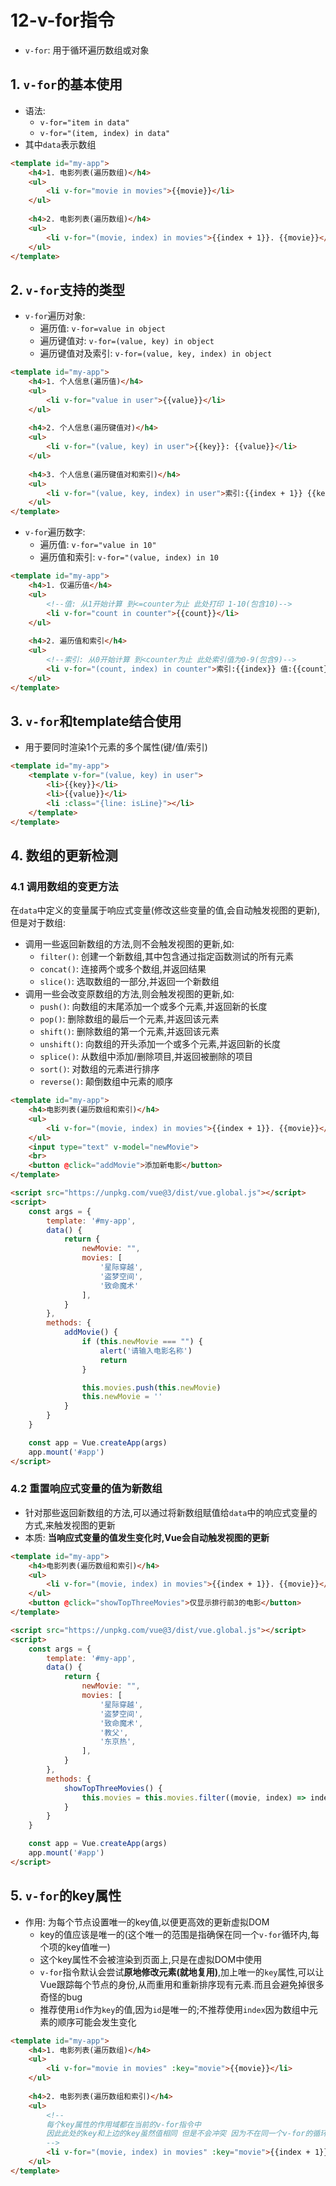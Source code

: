 # 12-v-for指令

- `v-for`: 用于循环遍历数组或对象

## 1. `v-for`的基本使用

- 语法:
  - `v-for="item in data"` 
  - `v-for="(item, index) in data"`
- 其中`data`表示数组

```html
<template id="my-app">
    <h4>1. 电影列表(遍历数组)</h4>
    <ul>
        <li v-for="movie in movies">{{movie}}</li>
    </ul>
    
    <h4>2. 电影列表(遍历数组)</h4>
    <ul>
        <li v-for="(movie, index) in movies">{{index + 1}}. {{movie}}</li>
    </ul>
</template>
```

## 2. `v-for`支持的类型

- `v-for`遍历对象:
  - 遍历值: `v-for=value in object`
  - 遍历键值对: `v-for=(value, key) in object`
  - 遍历键值对及索引: `v-for=(value, key, index) in object`

```html
<template id="my-app">
    <h4>1. 个人信息(遍历值)</h4>
    <ul>
        <li v-for="value in user">{{value}}</li>
    </ul>
    
    <h4>2. 个人信息(遍历键值对)</h4>
    <ul>
        <li v-for="(value, key) in user">{{key}}: {{value}}</li>
    </ul>
    
    <h4>3. 个人信息(遍历键值对和索引)</h4>
    <ul>
        <li v-for="(value, key, index) in user">索引:{{index + 1}} {{key}}: {{value}}</li>
    </ul>
</template>
```

- `v-for`遍历数字:
  - 遍历值: `v-for="value in 10"`
  - 遍历值和索引: `v-for="(value, index) in 10`

```html
<template id="my-app">
    <h4>1. 仅遍历值</h4>
    <ul>
        <!--值: 从1开始计算 到<=counter为止 此处打印 1-10(包含10)-->
        <li v-for="count in counter">{{count}}</li>
    </ul>
    
    <h4>2. 遍历值和索引</h4>
    <ul>
        <!--索引: 从0开始计算 到<counter为止 此处索引值为0-9(包含9)-->
        <li v-for="(count, index) in counter">索引:{{index}} 值:{{count}}</li>
    </ul>
</template>
```

## 3. `v-for`和template结合使用

- 用于要同时渲染1个元素的多个属性(键/值/索引)

```html
<template id="my-app">
    <template v-for="(value, key) in user">
        <li>{{key}}</li>
        <li>{{value}}</li>
        <li :class="{line: isLine}"></li>
    </template>
</template>
```

## 4. 数组的更新检测

### 4.1 调用数组的变更方法

在`data`中定义的变量属于响应式变量(修改这些变量的值,会自动触发视图的更新),但是对于数组:

- 调用一些返回新数组的方法,则不会触发视图的更新,如:
  - `filter()`: 创建一个新数组,其中包含通过指定函数测试的所有元素
  - `concat()`: 连接两个或多个数组,并返回结果
  - `slice()`: 选取数组的一部分,并返回一个新数组
- 调用一些会改变原数组的方法,则会触发视图的更新,如:
  - `push()`: 向数组的末尾添加一个或多个元素,并返回新的长度
  - `pop()`: 删除数组的最后一个元素,并返回该元素
  - `shift()`: 删除数组的第一个元素,并返回该元素
  - `unshift()`: 向数组的开头添加一个或多个元素,并返回新的长度
  - `splice()`: 从数组中添加/删除项目,并返回被删除的项目
  - `sort()`: 对数组的元素进行排序
  - `reverse()`: 颠倒数组中元素的顺序

```html
<template id="my-app">
    <h4>电影列表(遍历数组和索引)</h4>
    <ul>
        <li v-for="(movie, index) in movies">{{index + 1}}. {{movie}}</li>
    </ul>
    <input type="text" v-model="newMovie">
    <br>
    <button @click="addMovie">添加新电影</button>
</template>

<script src="https://unpkg.com/vue@3/dist/vue.global.js"></script>
<script>
    const args = {
        template: '#my-app',
        data() {
            return {
                newMovie: "",
                movies: [
                    '星际穿越',
                    '盗梦空间',
                    '致命魔术'
                ],
            }
        },
        methods: {
            addMovie() {
                if (this.newMovie === "") {
                    alert('请输入电影名称')
                    return
                }

                this.movies.push(this.newMovie)
                this.newMovie = ''
            }
        }
    }

    const app = Vue.createApp(args)
    app.mount('#app')
</script>
```

### 4.2 重置响应式变量的值为新数组

- 针对那些返回新数组的方法,可以通过将新数组赋值给`data`中的响应式变量的方式,来触发视图的更新
- 本质: **当响应式变量的值发生变化时,Vue会自动触发视图的更新**

```html
<template id="my-app">
    <h4>电影列表(遍历数组和索引)</h4>
    <ul>
        <li v-for="(movie, index) in movies">{{index + 1}}. {{movie}}</li>
    </ul>
    <button @click="showTopThreeMovies">仅显示排行前3的电影</button>
</template>

<script src="https://unpkg.com/vue@3/dist/vue.global.js"></script>
<script>
    const args = {
        template: '#my-app',
        data() {
            return {
                newMovie: "",
                movies: [
                    '星际穿越',
                    '盗梦空间',
                    '致命魔术',
                    '教父',
                    '东京热',
                ],
            }
        },
        methods: {
            showTopThreeMovies() {
                this.movies = this.movies.filter((movie, index) => index < 3)
            }
        }
    }

    const app = Vue.createApp(args)
    app.mount('#app')
</script>
```

## 5. `v-for`的key属性

- 作用: 为每个节点设置唯一的key值,以便更高效的更新虚拟DOM
  - key的值应该是唯一的(这个唯一的范围是指确保在同一个`v-for`循环内,每个项的key值唯一)
  - 这个key属性不会被渲染到页面上,只是在虚拟DOM中使用
  - `v-for`指令默认会尝试**原地修改元素(就地复用)**,加上唯一的`key`属性,可以让Vue跟踪每个节点的身份,从而重用和重新排序现有元素.而且会避免掉很多奇怪的bug
  - 推荐使用`id`作为`key`的值,因为`id`是唯一的;不推荐使用`index`因为数组中元素的顺序可能会发生变化

```html
<template id="my-app">
    <h4>1. 电影列表(遍历数组)</h4>
    <ul>
        <li v-for="movie in movies" :key="movie">{{movie}}</li>
    </ul>
    
    <h4>2. 电影列表(遍历数组和索引)</h4>
    <ul>
        <!--
        每个key属性的作用域都在当前的v-for指令中
        因此此处的key和上边的key虽然值相同 但是不会冲突 因为不在同一个v-for的循环内
        -->
        <li v-for="(movie, index) in movies" :key="movie">{{index + 1}}. {{movie}}</li>
    </ul>
</template>
```
